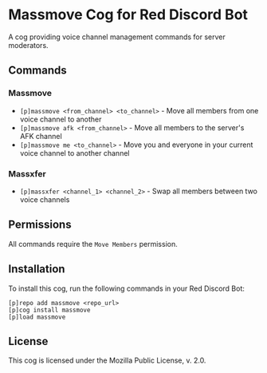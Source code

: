 # Massmove Cog for Red Discord Bot

A cog providing voice channel management commands for server moderators.

## Commands

### Massmove

- `[p]massmove <from_channel> <to_channel>` - Move all members from one voice channel to another
- `[p]massmove afk <from_channel>` - Move all members to the server's AFK channel
- `[p]massmove me <to_channel>` - Move you and everyone in your current voice channel to another channel

### Massxfer

- `[p]massxfer <channel_1> <channel_2>` - Swap all members between two voice channels

## Permissions

All commands require the `Move Members` permission.

## Installation

To install this cog, run the following commands in your Red Discord Bot:

```
[p]repo add massmove <repo_url>
[p]cog install massmove
[p]load massmove
```

## License

This cog is licensed under the Mozilla Public License, v. 2.0. 